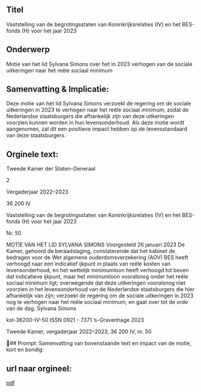 ## Titel
Vaststelling van de begrotingsstaten van Koninkrijksrelaties (IV) en het BES-fonds (H) voor het jaar 2023
## Onderwerp
Motie van het lid Sylvana Simons over het in 2023 verhogen van de sociale uitkeringen naar het reële sociaal minimum
## Samenvatting & Implicatie:

Deze motie van het lid Sylvana Simons verzoekt de regering om de sociale uitkeringen in 2023 te verhogen naar het reële sociaal minimum, zodat de Nederlandse staatsburgers die afhankelijk zijn van deze uitkeringen voorzien kunnen worden in hun levensonderhoud. Als deze motie wordt aangenomen, zal dit een positieve impact hebben op de levensstandaard van deze staatsburgers.
## Orginele text:


Tweede Kamer der Staten-Generaal

2

Vergaderjaar 2022–2023

36 200 IV

Vaststelling van de begrotingsstaten van
Koninkrijksrelaties (IV) en het BES-fonds (H)
voor het jaar 2023

Nr. 50

MOTIE VAN HET LID SYLVANA SIMONS
Voorgesteld 26 januari 2023
De Kamer,
gehoord de beraadslaging,
constaterende dat het kabinet de bedragen voor de Wet algemene
ouderdomsverzekering (AOV) BES heeft verhoogd naar een indicatief
ijkpunt in plaats van reële kosten van levensonderhoud, en het wettelijk
minimumloon heeft verhoogd tot boven dat indicatieve ijkpunt, maar het
minimumloon vooralsnog onder het reële sociaal minimum ligt;
overwegende dat deze uitkeringen vooralsnog niet voorzien in het
levensonderhoud van de Nederlandse staatsburgers die hier afhankelijk
van zijn;
verzoekt de regering om de sociale uitkeringen in 2023 nog te verhogen
naar het reële sociaal minimum,
en gaat over tot de orde van de dag.
Sylvana Simons

kst-36200-IV-50
ISSN 0921 - 7371
’s-Gravenhage 2023

Tweede Kamer, vergaderjaar 2022–2023, 36 200 IV, nr. 50

## Prompt:
Samenvatting van bovenstaande text en impact van de motie, kort en bondig:

## url naar orgineel:
[pdf](https://gegevensmagazijn.tweedekamer.nl/OData/v4/2.0/Document(34ecb493-ef8d-4761-9c4a-3f0108fae721)/resource)
